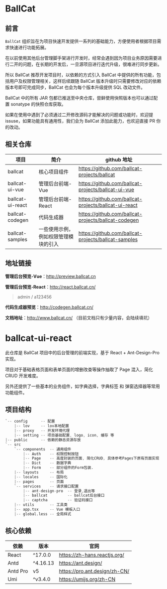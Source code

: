 # BallCat

## 前言

`BallCat` 组织旨在为项目快速开发提供一系列的基础能力，方便使用者根据项目需求快速进行功能拓展。

在以前使用其他后台管理脚手架进行开发时，经常会遇到因为项目业务原因需要进行二开的问题，在长期的开发后，一旦源项目进行迭代升级，很难进行同步更新。

所以 BallCat 推荐开发项目时，以依赖的方式引入 BallCat 中提供的所有功能，包括用户及权限管理相关，这样后续跟随 BallCat 版本升级时只需要修改对应的依赖版本号即可完成同步，BallCat 也会为每个版本升级提供 SQL 改动文件。

BallCat 中的所有 JAR 包都已推送至中央仓库，尝鲜使用快照版本也可以通过配置 sonatype 的快照仓库获取。

如果在使用中遇到了必须通过二开修改源码才能解决的问题或功能时，欢迎提 issuse，如果功能具有通用性，我们会为 BallCat 添加此能力，也欢迎直接 PR 你的改动。

## 相关仓库

| 项目 | 简介 | github 地址 |
| --- | --- | --- |
| ballcat | 核心项目组件 | https://github.com/ballcat-projects/ballcat |
| ballcat-ui-vue | 管理后台前端-Vue | https://github.com/ballcat-projects/ballcat-ui-vue |
| ballcat-ui-react | 管理后台前端-React | https://github.com/ballcat-projects/ballcat-ui-react |
| ballcat-codegen | 代码生成器 | https://github.com/ballcat-projects/ballcat-codegen |
| ballcat-samples | 一些使用示例，例如权限管理模块的引入 | https://github.com/ballcat-projects/ballcat-samples |

## 地址链接

**管理后台预览-Vue**：http://preview.ballcat.cn

**管理后台预览-React**：http://react.ballcat.cn/

> admin / a123456

**代码生成器预览**：http://codegen.ballcat.cn/

**文档地址**：http://www.ballcat.cn/ （目前文档只有少量内容，会陆续填坑）

# ballcat-ui-react

此仓库是 BallCat 项目中的后台管理的前端实现，基于 React + Ant-Design-Pro 实现。

项目对于基础表格页面和表单页面的增删改查等操作抽取了 Page 混入，简化 CRUD 开发难度。

另外还提供了一些基本的业务组件，如字典选择，字典标签 和 弹窗选择器等常用功能组件。

## 项目结构

```s
`-- config      -- 配置
    |-- lov     -- lov本地配置
    |-- proxy   -- 开发环境代理
    |-- setting -- 项目基础配置, logo, icon, 缓存 等
|-- public      -- 依赖的静态资源存放
`-- src
    `-- components  -- 通用组件
        |-- Auth    -- 权限控制按钮
        |-- Page    -- 高度封装的页面, 简化CRUD, 具体参考Pages下原有页面实现
        |-- Dict    -- 数据字典
        |-- Form    -- 部分组件的Form包装.
    |-- layouts     -- 布局
    |-- locales     -- 国际化
    |-- pages       -- 页面
    `-- services    -- 请求接口配置
        |-- ant-design-pro  -- 登录,退出等
        |-- ballcat         -- ballcat后台接口
        |-- captcha         -- 验证码接口
    |-- utils       -- 工具类
    |-- app.tsx     -- Vue 模板入口
    |-- global.less -- 全局样式
```

## 核心依赖

| 依赖     | 版本     | 官网                          |
| -------- | -------- | ----------------------------- |
| React    | ^17.0.0  | https://zh-hans.reactjs.org/  |
| Antd     | ^4.16.13 | https://ant.design/           |
| Antd Pro | v5       | https://pro.ant.design/zh-CN/ |
| Umi      | ^v3.4.0  | https://umijs.org/zh-CN       |
